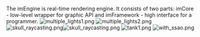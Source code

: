 The imEngine is real-time rendering engine. It consists of two parts: imCore - low-level wrapper for graphic API and imFramework - high interface for a programmer.
![multiple_lights1.png](https://bitbucket.org/repo/nKABpG/images/2952805745-multiple_lights1.png)
![multiple_lights2.png](https://bitbucket.org/repo/nKABpG/images/1618411412-multiple_lights2.png)
![skull_raycasting.png](https://bitbucket.org/repo/nKABpG/images/3544965754-skull_raycasting.png)![skull_raycasting.png](https://bitbucket.org/repo/nKABpG/images/554285448-skull_raycasting.png)
![tank1.png](https://bitbucket.org/repo/nKABpG/images/2865434284-tank1.png)
![with_ssao.png](https://bitbucket.org/repo/nKABpG/images/230542043-with_ssao.png)